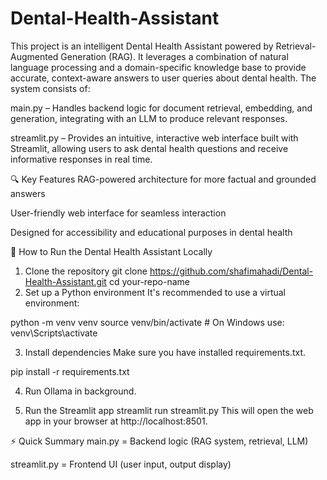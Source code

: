 # Dental-Health-Assistant
This project is an intelligent Dental Health Assistant powered by Retrieval-Augmented Generation (RAG). It leverages a combination of natural language processing and a domain-specific knowledge base to provide accurate, context-aware answers to user queries about dental health.
The system consists of:

main.py – Handles backend logic for document retrieval, embedding, and generation, integrating with an LLM to produce relevant responses.

streamlit.py – Provides an intuitive, interactive web interface built with Streamlit, allowing users to ask dental health questions and receive informative responses in real time.

🔍 Key Features
RAG-powered architecture for more factual and grounded answers

User-friendly web interface for seamless interaction

Designed for accessibility and educational purposes in dental health

🚀 How to Run the Dental Health Assistant Locally
1. Clone the repository
git clone https://github.com/shafimahadi/Dental-Health-Assistant.git
cd your-repo-name
3. Set up a Python environment
It's recommended to use a virtual environment:

python -m venv venv
source venv/bin/activate   # On Windows use: venv\Scripts\activate

3. Install dependencies
Make sure you have installed requirements.txt.

pip install -r requirements.txt

4. Run Ollama in background.


5. Run the Streamlit app
streamlit run streamlit.py
This will open the web app in your browser at http://localhost:8501.

⚡ Quick Summary
main.py = Backend logic (RAG system, retrieval, LLM)

streamlit.py = Frontend UI (user input, output display)

